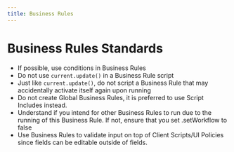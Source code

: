 ```yaml
---
title: Business Rules
---
```


# Business Rules Standards
* If possible, use conditions in Business Rules
* Do not use `current.update()` in a Business Rule script
* Just like `current.update()`, do not script a Business Rule that may accidentally activate itself again upon running
* Do not create Global Business Rules, it is preferred to use Script Includes instead.
* Understand if you intend for other Business Rules to run due to the running of this Business Rule. If not, ensure that you set .setWorkflow to false
* Use Business Rules to validate input on top of Client Scripts/UI Policies since fields can be editable outside of fields.
